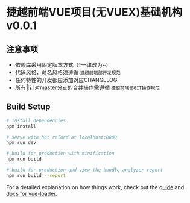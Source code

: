 # 捷越前端VUE项目(无VUEX)基础机构v0.0.1

## 注意事项

+ 依赖库采用固定版本方式（^一律改为~）
+ 代码风格，命名风格须遵循 ``` 捷越前端部开发规范 ```
+ 任何特性的开发都应添加对应CHANGELOG
+ 所有针对master分支的合并操作需遵循 ``` 捷越前端部GIT操作规范 ```

## Build Setup

``` bash
# install dependencies
npm install

# serve with hot reload at localhost:8080
npm run dev

# build for production with minification
npm run build

# build for production and view the bundle analyzer report
npm run build --report
```

For a detailed explanation on how things work, check out the [guide](http://vuejs-templates.github.io/webpack/) and [docs for vue-loader](http://vuejs.github.io/vue-loader).


